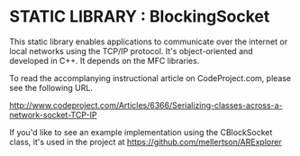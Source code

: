 
#       STATIC LIBRARY : BlockingSocket



This static library enables applications to communicate over the internet 
or local networks using the TCP/IP protocol.  It's object-oriented and 
developed in C++.  It depends on the MFC libraries.

To read the accomplanying instructional article on CodeProject.com,
please see the following URL.

http://www.codeproject.com/Articles/6366/Serializing-classes-across-a-network-socket-TCP-IP


If you'd like to see an example implementation using the CBlockSocket class, it's used in the project at https://github.com/mellertson/ARExplorer
